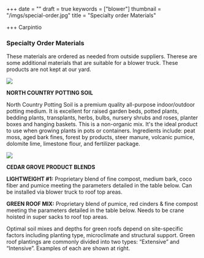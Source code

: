 +++
date = ""
draft = true
keywords = ["blower"]
thumbnail = "/imgs/special-order.jpg"
title = "Specialty order Materials"

+++
Carpintio

### Specialty Order Materials

These materials are ordered as needed from outside suppliers. Therese are some additional materials that are suitable for a blower truck. These products are not kept at our yard.

![](/imgs/carpinito-brothers-green-shield-white2-svg.jpg)

**NORTH COUNTRY POTTING SOIL**

North Country Potting Soil is a premium quality all-purpose indoor/outdoor potting medium. It is excellent for raised garden beds, potted plants, bedding plants, transplants, herbs, bulbs, nursery shrubs and roses, planter boxes and hanging baskets. This is a non-organic mix. It's the ideal product to use when growing plants in pots or containers. Ingredients include: peat moss, aged bark fines, forest by products, steer manure, volcanic pumice, dolomite lime, limestone flour, and fertilizer package.

![](/imgs/cedar_grove_logo_transparent-sized.jpg)

**CEDAR GROVE PRODUCT BLENDS**

**LIGHTWEIGHT #1:** Proprietary blend of fine compost, medium bark, coco fiber and pumice meeting the parameters detailed in the table below. Can be installed via blower truck to roof top areas.

**GREEN ROOF MIX:** Proprietary blend of pumice, red cinders & fine compost meeting the parameters detailed in the table below. Needs to be crane hoisted in super sacks to roof top areas.

Optimal soil mixes and depths for green roofs depend on site-specific factors including planting type, microclimate and structural support. Green roof plantings are commonly divided into two types: “Extensive” and “Intensive”. Examples of each are shown at right.